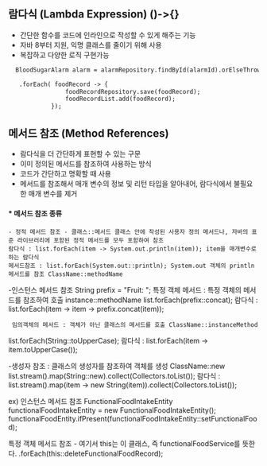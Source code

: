 ## 람다식 (Lambda Expression) ()->{}
- 간단한 함수를 코드에 인라인으로 작성할 수 있게 해주는 기능
- 자바 8부터 지원, 익명 클래스를 줄이기 위해 사용
- 복잡하고 다양한 로직 구현가능
  
```xml
  BloodSugarAlarm alarm = alarmRepository.findById(alarmId).orElseThrow(() -> new IllegalArgumentException("Invalid alarm ID"));
```

```xml
   .forEach( foodRecord -> {
                foodRecordRepository.save(foodRecord);
                foodRecordList.add(foodRecord);
            });
```

## 메서드 참조 (Method References)
- 람다식을 더 간단하게 표현할 수 있는 구문
- 이미 정의된 메서드를 참조하여 사용하는 방식
- 코드가 간단하고 명확할 때 사용
- 메서드를 참조해서 매개 변수의 정보 및 리턴 타입을 알아내어, 람다식에서 불필요한 매개 변수를 제거

#### * 메서드 참조 종류
    - 정적 메서드 참조 - 클래스::메서드 클래스 안에 작성된 사용자 정의 메서드나, 자바의 표준 라이브러리에 포함된 정적 메서드를 모두 포함하여 참조
    람다식 : list.forEach(item -> System.out.println(item)); item을 매개변수로 하는 람다식
    메서드참조 : list.forEach(System.out::println); System.out 객체의 println 메서드를 참조 ClassName::methodName

-인스턴스 메서드 참조 
     String prefix = "Fruit: ";
    특정 객체 메서드 : 특정 객체의 메서드를 참조하여 호출 instance::methodName
list.forEach(prefix::concat);
    람다식 : list.forEach(item -> item -> prefix.concat(item));

     임의객체의 메서드 : 객체가 아닌 클래스의 메서드를 호출 ClassName::instanceMethod
 list.forEach(String::toUpperCase);
     람다식 : list.forEach(item -> item.toUpperCase());

-생성자 참조 : 클래스의 생성자를 참조하여 객체를 생성 ClassName::new
list.stream().map(String::new).collect(Collectors.toList());
     람다식 : list.stream().map(item -> new String(item)).collect(Collectors.toList());


ex) 
인스턴스 메서드 참조
 FunctionalFoodIntakeEntity functionalFoodIntakeEntity = new FunctionalFoodIntakeEntity();
                        functionalFoodEntity.ifPresent(functionalFoodIntakeEntity::setFunctionalFood);

특정 객체 메서드 참조 - 여기서 this는 이 클래스, 즉 functionalFoodService를 뜻한다. 
.forEach(this::deleteFunctionalFoodRecord);
